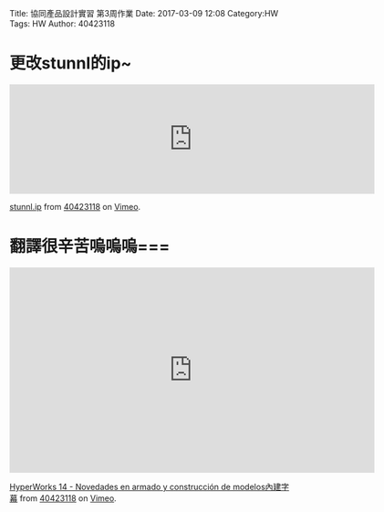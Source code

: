 Title: 協同產品設計實習 第3周作業
Date: 2017-03-09 12:08
Category:HW
Tags: HW
Author: 40423118



<!-- PELICAN_END_SUMMARY -->

更改stunnl的ip~
===

<iframe src="https://player.vimeo.com/video/209172385" width="640" height="192" frameborder="0" webkitallowfullscreen mozallowfullscreen allowfullscreen></iframe>
<p><a href="https://vimeo.com/209172385">stunnl.ip</a> from <a href="https://vimeo.com/user46453244">40423118</a> on <a href="https://vimeo.com">Vimeo</a>.</p>




翻譯很辛苦嗚嗚嗚===
===


<iframe src="https://player.vimeo.com/video/208468611" width="640" height="360" frameborder="0" webkitallowfullscreen mozallowfullscreen allowfullscreen></iframe>
<p><a href="https://vimeo.com/208468611">HyperWorks 14 - Novedades en armado y construcci&oacute;n de modelos內建字幕</a> from <a href="https://vimeo.com/user46453244">40423118</a> on <a href="https://vimeo.com">Vimeo</a>.</p>
